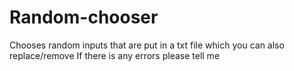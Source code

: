 # Random-chooser
Chooses random inputs that are put in a txt file which you can also replace/remove
If there is any errors please tell me 
